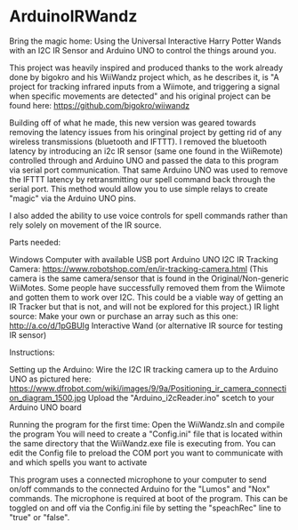 # ArduinoIRWandz
Bring the magic home: Using the Universal Interactive Harry Potter Wands with an I2C IR Sensor and Arduino UNO to control the things around you. 

This project was heavily inspired and produced thanks to the work already done by bigokro and his WiiWandz project which, as he describes 
it, is "A project for tracking infrared inputs from a Wiimote, and triggering a signal when specific movements are detected" and his 
original project can be found here: https://github.com/bigokro/wiiwandz

Building off of what he made, this new version was geared towards removing the latency issues from his oringinal project by getting rid of any wireless transmissions (bluetooth and IFTTT). I removed the bluetooth latency by introducing an i2c IR sensor (same one found in the WiiRemote) controlled through and Arduino UNO and passed the data to this program via serial port communication. That same Arduino UNO was used to remove the IFTTT latency by retransmitting our spell command back through the serial port. This method would allow you to use simple relays to create "magic" via the Arduino UNO pins.

I also added the ability to use voice controls for spell commands rather than rely solely on movement of the IR source. 

Parts needed:

Windows Computer with available USB port
Arduino UNO
I2C IR Tracking Camera: https://www.robotshop.com/en/ir-tracking-camera.html 
   (This camera is the same camera/sensor that is found in the Original/Non-generic WiiMotes. Some people have successfully removed them 
   from the Wiimote and gotten them to work over I2C. This could be a viable way of getting an IR Tracker but that is not, and will 
   not be explored for this project.)
IR light source: Make your own or purchase an array such as this one: http://a.co/d/1pGBUIg
Interactive Wand (or alternative IR source for testing IR sensor)

Instructions:

Setting up the Arduino:
Wire the I2C IR tracking camera up to the Arduino UNO as pictured here: 
https://www.dfrobot.com/wiki/images/9/9a/Positioning_ir_camera_connection_diagram_1500.jpg
Upload the "Arduino_i2cReader.ino" scetch to your Arduino UNO board

Running the program for the first time:
Open the WiiWandz.sln and compile the program
You will need to create a "Config.ini" file that is located within the same directory that the WiiWandz.exe file is executing from. You 
can edit the Config file to preload the COM port you want to communicate with and which spells you want to activate
    
This program uses a connected microphone to your computer to send on/off commands to the connected Arduino for the "Lumos" and "Nox"
commands. The microphone is required at boot of the program. This can be toggled on and off via the Config.ini file by setting the
"speachRec" line to "true" or "false".
 
